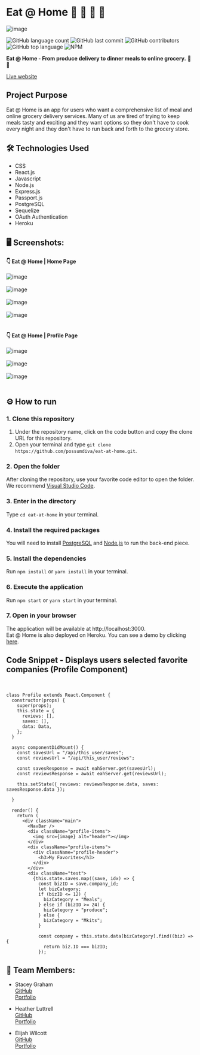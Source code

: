# Eat @ Home :fork_and_knife: :stew: :poultry_leg: :peach:

![image](https://user-images.githubusercontent.com/35972972/105803748-15b19b80-5f6c-11eb-9689-d35bec3948eb.png)

![GitHub language count](https://img.shields.io/github/languages/count/possumdiva/eat-at-home)
![GitHub last commit](https://img.shields.io/github/last-commit/possumdiva/eat-at-home)
![GitHub contributors](https://img.shields.io/github/contributors/possumdiva/eat-at-home?color=purple)
![GitHub top language](https://img.shields.io/github/languages/top/possumdiva/eat-at-home?color=red)
![NPM](https://img.shields.io/npm/l/express)

**Eat @ Home - From produce delivery to dinner meals to online grocery.** :fork_and_knife: :stew:

[Live website](https://eat-at-home-server.herokuapp.com/)

## Project Purpose
Eat @ Home is an app for users who want a comprehensive list of meal and online grocery delivery services.  Many of us are tired of trying to keep meals tasty and exciting and they want options so they don't have to cook every night and they don't have to run back and forth to the grocery store.

## :hammer_and_wrench: Technologies Used

- CSS
- React.js
- Javascript
- Node.js
- Express.js
- Passport.js
- PostgreSQL
- Sequelize
- OAuth Authentication
- Heroku

 ## 🖥 Screenshots:
#### :point_down: Eat @ Home | Home Page

![image](https://user-images.githubusercontent.com/35972972/105889886-a9bb4b80-5fdc-11eb-820c-2b51c5c4d461.png)
<br />
<br />
![image](https://user-images.githubusercontent.com/35972972/105889922-b5a70d80-5fdc-11eb-8c40-1a02cf8088c0.png)
<br />
<br />
![image](https://user-images.githubusercontent.com/35972972/105889982-c35c9300-5fdc-11eb-87e4-982eacc65e19.png)
<br />
<br />
![image](https://user-images.githubusercontent.com/35972972/105889995-c9527400-5fdc-11eb-8fa9-7cc7f3072fbe.png)
<br />
<br />
#### :point_down: Eat @ Home | Profile Page

![image](https://user-images.githubusercontent.com/35972972/105890016-d1aaaf00-5fdc-11eb-95da-6eda85001539.png)
<br />
<br />
![image](https://user-images.githubusercontent.com/35972972/105890035-d8392680-5fdc-11eb-98e1-ceea32db9c6f.png)
<br />
<br />
![image](https://user-images.githubusercontent.com/35972972/105890087-e8510600-5fdc-11eb-81ea-6302d59075a6.png)
<br />
<br />


## ⚙ How to run
### 1. Clone this repository
1. Under the repository name, click on the code button and copy the clone URL for this repository.
2. Open your terminal and type ```git clone https://github.com/possumdiva/eat-at-home.git```.
### 2. Open the folder
After cloning the repository, use your favorite code editor to open the folder. We recommend [Visual Studio Code](https://code.visualstudio.com/).
### 3. Enter in the directory
Type ```cd eat-at-home``` in your terminal.
### 4. Install the required packages
You will need to install [PostgreSQL](https://www.postgresql.org/download/) and [Node.js](https://nodejs.org/en/) to run the back-end piece.
### 5. Install the dependencies
Run ```npm install``` or ```yarn install``` in your terminal.
### 6. Execute the application
Run ```npm start``` or ```yarn start``` in your terminal.
### 7. Open in your browser
The application will be available at http://localhost:3000.
<br>
Eat @ Home is also deployed on Heroku. You can see a demo by clicking [here](https://eat-at-home-server.herokuapp.com/).
<br>

## Code Snippet - Displays users selected favorite companies (Profile Component)
<br />

```
class Profile extends React.Component {
  constructor(props) {
    super(props);
    this.state = {
      reviews: [],
      saves: [],
      data: Data,
    };
  }

  async componentDidMount() {
    const savesUrl = "/api/this_user/saves";
    const reviewsUrl = "/api/this_user/reviews";

    const savesResponse = await eahServer.get(savesUrl);
    const reviewsResponse = await eahServer.get(reviewsUrl);

    this.setState({ reviews: reviewsResponse.data, saves: savesResponse.data });

  }

  render() {
    return (
      <div className="main">
        <NavBar />
        <div className="profile-items">
          <img src={image} alt="header"></img>
        </div>
        <div className="profile-items">
          <div className="profile-header">
            <h3>My Favorites</h3>
          </div>
        </div>
        <div className="test">
          {this.state.saves.map((save, idx) => {
            const bizID = save.company_id;
            let bizCategory;
            if (bizID <= 12) {
              bizCategory = "Meals";
            } else if (bizID >= 24) {
              bizCategory = "produce";
            } else {
              bizCategory = "Mkits";
            }

            const company = this.state.data[bizCategory].find((biz) => {
              return biz.ID === bizID;
            });
```            


## :busts_in_silhouette: Team Members:
  
  * Stacey Graham <br>
  [GitHub](https://github.com/stashag) <br />
  [Portfolio](https://www.stacey.codes)

  * Heather Luttrell <br>
  [GitHub](https://github.com/possumdiva)<br />
  [Portfolio](http://www.heather-luttrell.surge.sh)
  
  * Elijah Wilcott <br>
  [GitHub](https://github.com/ejw773)<br />
  [Portfolio](https://elijahwilcott.com)